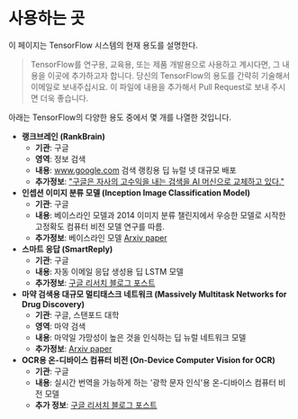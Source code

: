 # 사용하는 곳

이 페이지는 TensorFlow 시스템의 현재 용도를 설명한다.

> TensorFlow를 연구용, 교육용, 또는 제품 개발용으로 사용하고 계시다면, 그 내용을 이곳에 추가하고자 합니다. 당신의 TensorFlow의 용도를 간략히 기술해서 이메일로 보내주십시요. 이 파일에 내용을 추가해서 Pull Request로 보내 주시면 더욱 좋습니다.

아래는 TensorFlow의 다양한 용도 중에서 몇 개를 나열한 것입니다.

* **랭크브레인 (RankBrain)**
  * **기관**: 구글
  * **영역**: 정보 검색
  * **내용**: www.google.com 검색 랭킹용 딥 뉴럴 넷 대규모 배포
  * **추가정보**: ["구글은 자사의 고수익을 내는 검색을 AI 머신으로 교체하고 있다."](http://www.bloomberg.com/news/articles/2015-10-26/google-turning-its-lucrative-web-search-over-to-ai-machines)
* **인셉션 이미지 분류 모델 (Inception Image Classification Model)**
  * **기관**: 구글
  * **내용**: 베이스라인 모델과 2014 이미지 분류 챌린지에서 우승한 모델로 시작한 고정확도 컴퓨터 비전 모델 연구를 따름.
  * **추가정보**: 베이스라인 모델 [Arxiv paper](http://arxiv.org/abs/1409.4842)
* **스마트 응답 (SmartReply)**
  * **기관**: 구글
  * **내용**: 자동 이메일 응답 생성용 딥 LSTM 모델
  * **추가정보**: [구글 리서치 블로그 포스트](http://googleresearch.blogspot.com/2015/11/computer-respond-to-this-email.html)
* **마약 검색용 대규모 멀티태스크 네트워크 (Massively Multitask Networks for Drug Discovery)**
  * **기관**: 구글, 스탠포드 대학
  * **영역**: 마약 검색
  * **내용**: 마약일 가망성이 높은 것을 인식하는 딥 뉴럴 네트워크 모델
  * **추가정보**: [Arxiv paper](http://arxiv.org/abs/1502.02072)
* **OCR용 온-디바이스 컴퓨터 비전 (On-Device Computer Vision for OCR)**
  * **기관**: 구글
  * **내용**: 실시간 번역을 가능하게 하는 '광학 문자 인식'용 온-디바이스 컴퓨터 비전 모델
  * **추가 정보**: [구글 리서치 블로그 포스트](http://googleresearch.blogspot.com/2015/07/how-google-translate-squeezes-deep.html)
